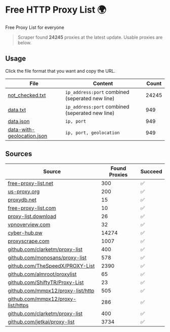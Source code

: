 
# Free HTTP Proxy List 🌍

Free Proxy List for everyone

> Scraper found **24245** proxies at the latest update. Usable proxies are below.

## Usage

Click the file format that you want and copy the URL.


|File|Content|Count|
|----|-------|-----|
|[not_checked.txt](https://raw.githubusercontent.com/yemixzy/proxy-list/main/proxy-list/not_checked.txt)|`ip_address:port` combined (seperated new line)|24245|
|[data.txt](https://raw.githubusercontent.com/yemixzy/proxy-list/main/proxy-list/data.txt)|`ip_address:port` combined (seperated new line)|949|
|[data.json](https://raw.githubusercontent.com/yemixzy/proxy-list/main/proxy-list/data.json)|`ip, port`|949|
|[data-with-geolocation.json](https://raw.githubusercontent.com/yemixzy/proxy-list/main/proxy-list/data-with-geolocation.json)|`ip, port, geolocation`|949|

## Sources

|Source|Found Proxies|Succeed|
|------|-------------|-------|
|[free-proxy-list.net](https://free-proxy-list.net)|300|✅|
|[us-proxy.org](https://www.us-proxy.org)|200|✅|
|[proxydb.net](http://proxydb.net)|15|✅|
|[free-proxy-list.com](https://free-proxy-list.com/?page=&port=&type%5B%5D=http&type%5B%5D=https&up_time=0&search=Search)|10|✅|
|[proxy-list.download](https://www.proxy-list.download/HTTP)|26|✅|
|[vpnoverview.com](https://vpnoverview.com/privacy/anonymous-browsing/free-proxy-servers)|32|✅|
|[cyber-hub.pw](https://cyber-hub.pw/statics/proxy.txt)|14274|✅|
|[proxyscrape.com](https://api.proxyscrape.com/v2/?request=displayproxies&protocol=http&timeout=10000&country=all&ssl=all&anonymity=all)|1007|✅|
|[github.com/clarketm/proxy-list](https://raw.githubusercontent.com/clarketm/proxy-list/master/proxy-list-raw.txt)|400|✅|
|[github.com/monosans/proxy-list](https://raw.githubusercontent.com/monosans/proxy-list/main/proxies/http.txt)|578|✅|
|[github.com/TheSpeedX/PROXY-List](https://raw.githubusercontent.com/TheSpeedX/PROXY-List/master/http.txt)|2390|✅|
|[github.com/almroot/proxylist](https://raw.githubusercontent.com/almroot/proxylist/master/list.txt)|65|✅|
|[github.com/ShiftyTR/Proxy-List](https://raw.githubusercontent.com/ShiftyTR/Proxy-List/master/http.txt)|23|✅|
|[github.com/mmpx12/proxy-list/http](https://raw.githubusercontent.com/mmpx12/proxy-list/master/http.txt)|505|✅|
|[github.com/mmpx12/proxy-list/https](https://raw.githubusercontent.com/mmpx12/proxy-list/master/https.txt)|286|✅|
|[github.com/clarketm/proxy-list](https://raw.githubusercontent.com/clarketm/proxy-list/master/proxy-list-raw.txt)|400|✅|
|[github.com/jetkai/proxy-list](https://raw.githubusercontent.com/jetkai/proxy-list/main/online-proxies/txt/proxies.txt)|3734|✅|


